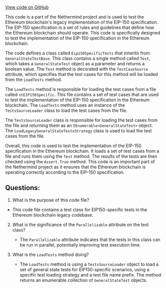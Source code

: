 [View code on GitHub](https://github.com/NethermindEth/nethermind/src/Nethermind/Ethereum.Blockchain.Legacy.Test/Eip150SpecificTests.cs)

This code is a part of the Nethermind project and is used to test the Ethereum blockchain's legacy implementation of the EIP-150 specification. The EIP-150 specification is a set of rules and guidelines that define how the Ethereum blockchain should operate. This code is specifically designed to test the implementation of the EIP-150 specification in the Ethereum blockchain.

The code defines a class called `Eip150SpecificTests` that inherits from `GeneralStateTestBase`. This class contains a single method called `Test`, which takes a `GeneralStateTest` object as a parameter and returns a boolean value. The `Test` method is decorated with the `TestCaseSource` attribute, which specifies that the test cases for this method will be loaded from the `LoadTests` method.

The `LoadTests` method is responsible for loading the test cases from a file called `stEIP150Specific`. This file contains a set of test cases that are used to test the implementation of the EIP-150 specification in the Ethereum blockchain. The `LoadTests` method uses an instance of the `TestsSourceLoader` class to load the test cases from the file.

The `TestsSourceLoader` class is responsible for loading the test cases from the file and returning them as an `IEnumerable<GeneralStateTest>` object. The `LoadLegacyGeneralStateTestsStrategy` class is used to load the test cases from the file.

Overall, this code is used to test the implementation of the EIP-150 specification in the Ethereum blockchain. It loads a set of test cases from a file and runs them using the `Test` method. The results of the tests are then checked using the `Assert.True` method. This code is an important part of the Nethermind project as it ensures that the Ethereum blockchain is operating correctly according to the EIP-150 specification.
## Questions: 
 1. What is the purpose of this code file?
   - This code file contains a test class for EIP150-specific tests in the Ethereum blockchain legacy codebase.

2. What is the significance of the `Parallelizable` attribute on the test class?
   - The `Parallelizable` attribute indicates that the tests in this class can be run in parallel, potentially improving test execution time.

3. What is the `LoadTests` method doing?
   - The `LoadTests` method is using a `TestsSourceLoader` object to load a set of general state tests for EIP150-specific scenarios, using a specific test loading strategy and a test file name prefix. The method returns an enumerable collection of `GeneralStateTest` objects.